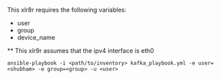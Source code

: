This xlr8r requires the following variables:
  - user
  - group
  - device_name
  
** This xlr9r assumes that the ipv4 interface is eth0

`ansible-playbook -i <path/to/inventory> kafka_playbook.yml -e user=<shubham> -e group=<group> -u <user>`
